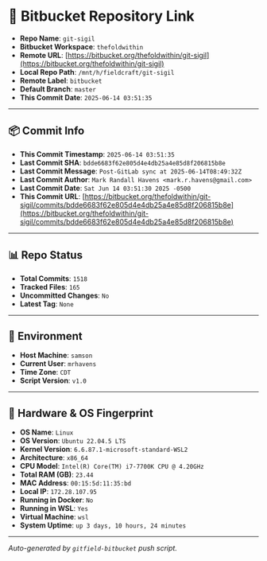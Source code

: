 # 🔗 Bitbucket Repository Link

- **Repo Name**: `git-sigil`
- **Bitbucket Workspace**: `thefoldwithin`
- **Remote URL**: [https://bitbucket.org/thefoldwithin/git-sigil](https://bitbucket.org/thefoldwithin/git-sigil)
- **Local Repo Path**: `/mnt/h/fieldcraft/git-sigil`
- **Remote Label**: `bitbucket`
- **Default Branch**: `master`
- **This Commit Date**: `2025-06-14 03:51:35`

---

## 📦 Commit Info

- **This Commit Timestamp**: `2025-06-14 03:51:35`
- **Last Commit SHA**: `bdde6683f62e805d4e4db25a4e85d8f206815b8e`
- **Last Commit Message**: `Post-GitLab sync at 2025-06-14T08:49:32Z`
- **Last Commit Author**: `Mark Randall Havens <mark.r.havens@gmail.com>`
- **Last Commit Date**: `Sat Jun 14 03:51:30 2025 -0500`
- **This Commit URL**: [https://bitbucket.org/thefoldwithin/git-sigil/commits/bdde6683f62e805d4e4db25a4e85d8f206815b8e](https://bitbucket.org/thefoldwithin/git-sigil/commits/bdde6683f62e805d4e4db25a4e85d8f206815b8e)

---

## 📊 Repo Status

- **Total Commits**: `1518`
- **Tracked Files**: `165`
- **Uncommitted Changes**: `No`
- **Latest Tag**: `None`

---

## 🧭 Environment

- **Host Machine**: `samson`
- **Current User**: `mrhavens`
- **Time Zone**: `CDT`
- **Script Version**: `v1.0`

---

## 🧬 Hardware & OS Fingerprint

- **OS Name**: `Linux`
- **OS Version**: `Ubuntu 22.04.5 LTS`
- **Kernel Version**: `6.6.87.1-microsoft-standard-WSL2`
- **Architecture**: `x86_64`
- **CPU Model**: `Intel(R) Core(TM) i7-7700K CPU @ 4.20GHz`
- **Total RAM (GB)**: `23.44`
- **MAC Address**: `00:15:5d:11:35:bd`
- **Local IP**: `172.28.107.95`
- **Running in Docker**: `No`
- **Running in WSL**: `Yes`
- **Virtual Machine**: `wsl`
- **System Uptime**: `up 3 days, 10 hours, 24 minutes`

---

_Auto-generated by `gitfield-bitbucket` push script._
